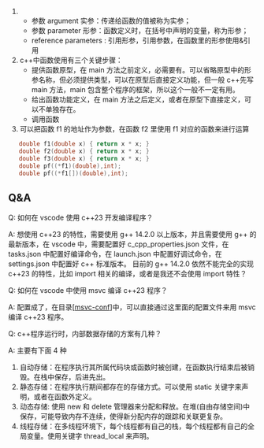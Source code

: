 1. - 参数 argument 实参：传递给函数的值被称为实参；
   - 参数 parameter 形参：函数定义时，在括号中声明的变量，称为形参；
   - reference parameters : 引用形参，引用参数，在函数里的形参使用&引用
2. c++中函数使用有三个关键步骤：
   - 提供函数原型，在 main 方法之前定义，必需要有。可以省略原型中的形参名称，但必须提供类型，可以在原型后直接定义功能，但一般 c++先写 main 方法，main 包含整个程序的框架，所以这个一般不一定有用。
   - 给出函数功能定义，在 main 方法之后定义，或者在原型下直接定义，可以不单独存在。
   - 调用函数
3. 可以把函数 f1 的地址作为参数，在函数 f2 里使用 f1 对应的函数来进行运算

```c++
   double f1(double x) { return x * x; }
   double f2(double x) { return x * x; }
   double f3(double x) { return x * x; }
   double pf((*f1)(double),int);
   double pf((*f1[])(double),int);
```

## Q&A

Q: 如何在 vscode 使用 c++23 开发编译程序？

A: 想使用 c++23 的特性，需要使用 g++ 14.2.0 以上版本，并且需要使用 g++ 的最新版本，在 vscode 中，需要配置好 c_cpp_properties.json 文件，在 tasks.json 中配置好编译命令，在 launch.json 中配置好调试命令，在 settings.json 中配置好 c++ 标准版本。
目前的 g++ 14.2.0 依然不能完全的实现 c++23 的特性，比如 import 相关的编译，或者是我还不会使用 import 特性？

Q: 如何在 vscode 中使用 msvc 编译 c++23 程序？

A: 配置成了，在目录[[msvc-conf](../msvc-conf)]中，可以直接通过这里面的配置文件来用 msvc 编译 c++23 程序。

Q: c++程序运行时，内部数据存储的方案有几种？

A: 主要有下面 4 种

1. 自动存储：在程序执行其所属代码块或函数时被创建，在函数执行结束后被销毁。在栈中保存，后进先出。
2. 静态存储：在程序执行期间都存在的存储方式。可以使用 static 关键字来声明，或者在函数外定义。
3. 动态存储: 使用 new 和 delete 管理器来分配和释放。在堆(自由存储空间)中保存，可能导致内存不连续，使得新分配内存的跟踪和关联更复杂。
4. 线程存储：在多线程环境下，每个线程都有自己的栈，每个线程都有自己的全局变量。使用关键字 thread_local 来声明。
